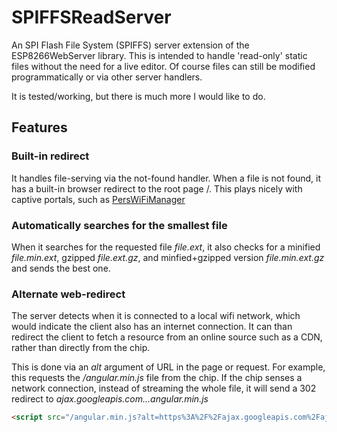 # SPIFFSReadServer
An SPI Flash File System (SPIFFS) server extension of the ESP8266WebServer library. This is intended to handle 'read-only' static files without the need for a live editor. Of course files can still be modified programmatically or via other server handlers.

It is tested/working, but there is much more I would like to do.

## Features
### Built-in redirect
It handles file-serving via the not-found handler. When a file is not found, it has a built-in browser redirect to the root page /. This plays nicely with captive portals, such as [PersWiFiManager](https://r-downing.github.io/PersWiFiManager/)

### Automatically searches for the smallest file
When it searches for the requested file *file.ext*, it also checks for a minified *file.min.ext*, gzipped *file.ext.gz*, and minfied+gzipped version *file.min.ext.gz* and sends the best one.

### Alternate web-redirect
The server detects when it is connected to a local wifi network, which would indicate the client also has an internet connection. It can than redirect the client to fetch a resource from an online source such as a CDN, rather than directly from the chip.

This is done via an *alt* argument of URL in the page or request. For example, this requests the */angular.min.js* file from the chip. If the chip senses a network connection, instead of streaming the whole file, it will send a 302 redirect to *ajax.googleapis.com...angular.min.js*

```html
<script src="/angular.min.js?alt=https%3A%2F%2Fajax.googleapis.com%2Fajax%2Flibs%2Fangularjs%2F1.6.6%2Fangular.min.js"></script>
```
